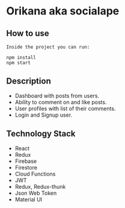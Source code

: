 # Orikana aka socialape

## How to use

```
Inside the project you can run:
```

`npm install`<br />
`npm start`

## Description

- Dashboard with posts from users.
- Ability to comment on and like posts.
- User profiles with list of their comments.
- Login and Signup user.

## Technology Stack

- React
- Redux
- Firebase
- Firestore
- Cloud Functions
- JWT
- Redux, Redux-thunk
- Json Web Token
- Material UI
